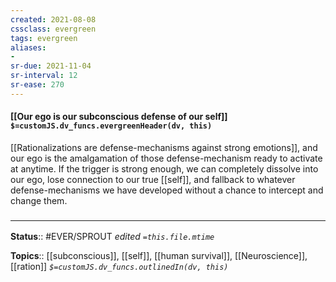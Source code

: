 ```yaml
---
created: 2021-08-08
cssclass: evergreen
tags: evergreen
aliases:
- 
sr-due: 2021-11-04
sr-interval: 12
sr-ease: 270
---
```


#### [[Our ego is our subconscious defense of our self]] `$=customJS.dv_funcs.evergreenHeader(dv, this)`

[[Rationalizations are defense-mechanisms against strong emotions]], and our ego is the amalgamation of those defense-mechanism ready to activate at anytime. If the trigger is strong enough, we can completely dissolve into our ego, lose connection to our true [[self]], and fallback to whatever defense-mechanisms we have developed without a chance to intercept and change them.

### <hr class="footnote"/>

**Status**:: #EVER/SPROUT 
*edited `=this.file.mtime`*

**Topics**:: [[subconscious]], [[self]], [[human survival]], [[Neuroscience]], [[ration]]
*`$=customJS.dv_funcs.outlinedIn(dv, this)`*

